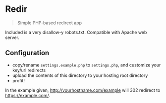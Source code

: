# Redir

> Simple PHP-based redirect app

Included is a very disallow-y robots.txt. Compatible with Apache web server.

## Configuration

* copy/rename `settings.example.php` to `settings.php`, and customize your key/url redirects
* upload the contents of this directory to your hosting root directory
* profit!

In the example given, <http://yourhostname.com/example> will 302 redirect to <https://example.com/>.
